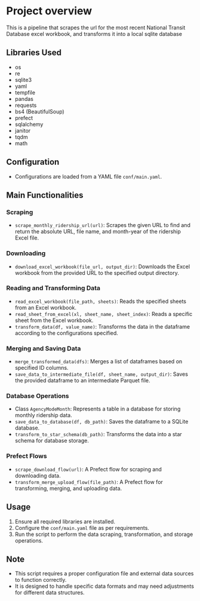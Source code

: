 # Project overview
This is a pipeline that scrapes the url for the most recent National Transit Database excel workbook, and transforms it into a local sqlite database

## Libraries Used
- os
- re
- sqlite3
- yaml
- tempfile
- pandas
- requests
- bs4 (BeautifulSoup)
- prefect
- sqlalchemy
- janitor
- tqdm
- math

## Configuration
- Configurations are loaded from a YAML file `conf/main.yaml`.

## Main Functionalities

### Scraping
- `scrape_monthly_ridership_url(url)`: Scrapes the given URL to find and return the absolute URL, file name, and month-year of the ridership Excel file.

### Downloading
- `download_excel_workbook(file_url, output_dir)`: Downloads the Excel workbook from the provided URL to the specified output directory.

### Reading and Transforming Data
- `read_excel_workbook(file_path, sheets)`: Reads the specified sheets from an Excel workbook.
- `read_sheet_from_excel(xl, sheet_name, sheet_index)`: Reads a specific sheet from the Excel workbook.
- `transform_data(df, value_name)`: Transforms the data in the dataframe according to the configurations specified.

### Merging and Saving Data
- `merge_transformed_data(dfs)`: Merges a list of dataframes based on specified ID columns.
- `save_data_to_intermediate_file(df, sheet_name, output_dir)`: Saves the provided dataframe to an intermediate Parquet file.

### Database Operations
- Class `AgencyModeMonth`: Represents a table in a database for storing monthly ridership data.
- `save_data_to_database(df, db_path)`: Saves the dataframe to a SQLite database.
- `transform_to_star_schema(db_path)`: Transforms the data into a star schema for database storage.

### Prefect Flows
- `scrape_download_flow(url)`: A Prefect flow for scraping and downloading data.
- `transform_merge_upload_flow(file_path)`: A Prefect flow for transforming, merging, and uploading data.

## Usage
1. Ensure all required libraries are installed.
2. Configure the `conf/main.yaml` file as per requirements.
3. Run the script to perform the data scraping, transformation, and storage operations.

## Note
- This script requires a proper configuration file and external data sources to function correctly.
- It is designed to handle specific data formats and may need adjustments for different data structures.
